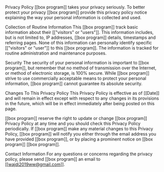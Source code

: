 Privacy Policy
[[box program]] takes your privacy seriously. To better protect your privacy [[box program]] provide this privacy policy notice explaining the way your personal information is collected and used.

Collection of Routine Information
This [[box program]] track basic information about their [["visitors" or "users"]]. This information includes, but is not limited to, IP addresses, [[box program]] details, timestamps and referring pages. None of this information can personally identify specific [["visitors" or "user"]] to this [[box program]]. The information is tracked for routine administration and maintenance purposes.



Security
The security of your personal information is important to [[box program]], but remember that no method of transmission over the Internet, or method of electronic storage, is 100% secure. While [[box program]] strive to use commercially acceptable means to protect your personal information, [[box program]] cannot guarantee its absolute security.

Changes To This Privacy Policy
This Privacy Policy is effective as of [[Date]] and will remain in effect except with respect to any changes in its provisions in the future, which will be in effect immediately after being posted on this page.

[[box program]] reserve the right to update or change [[box program]] Privacy Policy at any time and you should check this Privacy Policy periodically. If [[box program]] make any material changes to this Privacy Policy, [[box program]] will notify you either through the email address you have provided [[box program]], or by placing a prominent notice on [[box program]] [[box program]].

Contact Information
For any questions or concerns regarding the privacy policy, please send [[box program]] an email to [[wajdi2019ww@gmail.com]].
